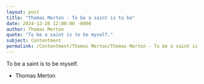 ```yaml
---
layout: post
title: "Thomas Merton - To be a saint is to be"
date: 2024-12-28 12:00:00 -0000
author: Thomas Merton
quote: "To be a saint is to be myself."
subject: Contentment
permalink: /Contentment/Thomas Merton/Thomas Merton - To be a saint is to be
---
```


To be a saint is to be myself.

- Thomas Merton
